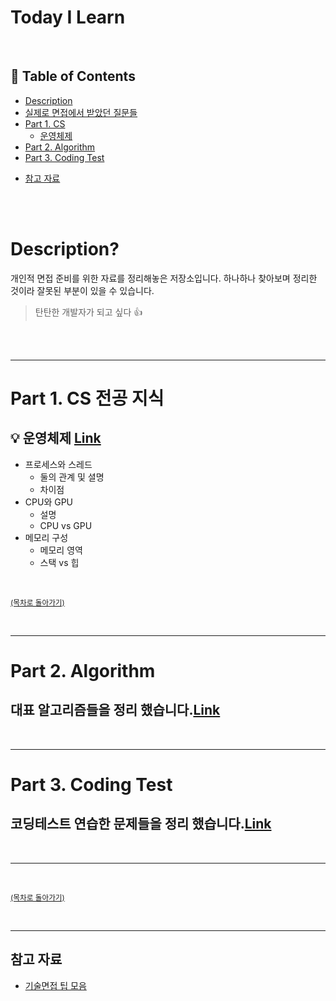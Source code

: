 # Today I Learn

</br>

## :memo: Table of Contents

- [Description](#description)
- [실제로 면접에서 받았던 질문들](#실제로-면접에서-받았던-질문들)
- [Part 1. CS](#part-1-CS-전공-지식)
  <!-- - [개발상식](https://github.com/jhun0514/Today_I_Learn/tree/master/Development_common_sense)
  - [자료구조](https://github.com/jhun0514/Today_I_Learn/tree/master/DataStructure)
  - [네트워크](https://github.com/jhun0514/Today_I_Learn/tree/master/Network)-->
  - [운영체제](https://github.com/jhun0514/Today_I_Learn/tree/master/CS_Knowledge/operating_system)
  <!-- - [데이터베이스](https://github.com/jhun0514/Today_I_Learn/tree/master/Database)
  - [디자인패턴](https://github.com/jhun0514/Today_I_Learn/tree/master/DesignPattern) -->
- [Part 2. Algorithm](#part-2-Algorithm)
- [Part 3. Coding Test](#part-3-Coding-Test)
<!-- - [Part 4. Language](#part-4-language)
  - [Java](https://github.com/jhun0514/Today_I_Learn/tree/master/Java)
  - [JavaScript](https://github.com/jhun0514/Today_I_Learn/tree/master/JavaScript)
  - [Python](https://github.com/jhun0514/Today_I_Learn/tree/master/Python)
- [Part 3. 분야별 정리](#part-3-분야별)
  - [FrontEnd](https://github.com/jhun0514/Today_I_Learn/tree/master/FrontEnd)
  - [iOS](https://github.com/jhun0514/Today_I_Learn/tree/master/iOS)
  - [Machine Learning](https://github.com/jhun0514/Today_I_Learn/tree/master/MachineLearning) -->
- [참고 자료](#참고-자료)

</br>

</br>

# Description?

개인적 면접 준비를 위한 자료를 정리해놓은 저장소입니다. 하나하나 찾아보며 정리한 것이라 잘못된 부분이 있을 수 있습니다.

> 탄탄한 개발자가 되고 싶다 :thumbsup:

</br>

</br>

---

<!-- ### [실제로 면접에서 받았던 질문들](https://github.com/jhun0514/Today_I_Learn/issues/59)

실제로 받았던 면접 질문들 시간 별로 정리해 놨습니다. (다른 카테고리의 파일에서 노란색 음영의 내용은 실제 면접에 나왔던 것입니다.)

--- -->

# Part 1. CS 전공 지식

## :bulb: 운영체제 [Link](https://github.com/jhun0514/Today_I_Learn/tree/master/CS_Knowledge/operating_system)

- 프로세스와 스레드
  - 둘의 관계 및 셜명
  - 차이점
- CPU와 GPU
  - 설명
  - CPU vs GPU
- 메모리 구성
  - 메모리 영역
  - 스택 vs 힙

</br>

<sup>[(목차로 돌아가기)](#Today-I-Learn)</sup>

</br>

---

# Part 2. Algorithm

## 대표 알고리즘들을 정리 했습니다.[Link](https://github.com/jhun0514/Today_I_Learn/tree/master/Algorithm)

</br>

---

# Part 3. Coding Test

## 코딩테스트 연습한 문제들을 정리 했습니다.[Link](https://github.com/jhun0514/Today_I_Learn/tree/master/Coding_Test_Practice)

</br>

---

</br>

<sup>[(목차로 돌아가기)](#Today-I-Learn)</sup>

</br>

---

## 참고 자료

- [기술면접 팁 모음](https://github.com/JaeYeopHan/Interview_Question_for_Beginner)

</br>
